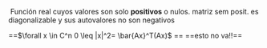  Función real cuyos valores son solo **positivos** o nulos.
matriz sem posit. es diagonalizable y sus autovalores no son negativos



==$\forall x \in C^n 0 \leq |x|^2= \bar{Ax}^T(Ax)$  ==
==esto no va!!==
